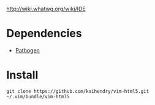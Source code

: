 <http://wiki.whatwg.org/wiki/IDE>

# Dependencies

* [Pathogen](https://github.com/tpope/vim-pathogen)

# Install

	git clone https://github.com/kaihendry/vim-html5.git ~/.vim/bundle/vim-html5
